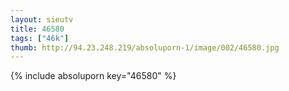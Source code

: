 ```yaml
--- 
layout: sieutv
title: 46580
tags: ["46k"]
thumb: http://94.23.248.219/absoluporn-1/image/002/46580.jpg
---
```

{% include absoluporn key="46580" %} 
